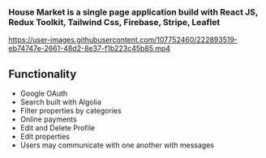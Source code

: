 ### House Market is a single page application build with React JS, Redux Toolkit, Tailwind Css, Firebase, Stripe, Leaflet 






https://user-images.githubusercontent.com/107752460/222893519-eb74747e-2661-48d2-8e37-f1b223c45b85.mp4


## Functionality


* Google OAuth
* Search built with Algolia 
* Filter properties by categories
* Online payments 
* Edit and Delete Profile
* Edit properties 
* Users may communicate with one another with messages
